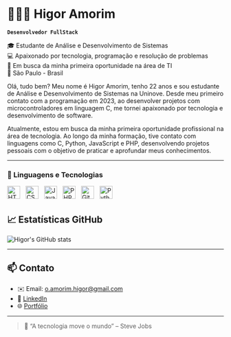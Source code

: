 # 👩🏻‍💻 Higor Amorim

**`Desenvolvedor FullStack`**

🎓 Estudante de Análise e Desenvolvimento de Sistemas  
💻 Apaixonado por tecnologia, programação e resolução de problemas  
🚀 Em busca da minha primeira oportunidade na área de TI  
📍 São Paulo - Brasil

Olá, tudo bem?
Meu nome é Higor Amorim, tenho 22 anos e sou estudante de Análise e Desenvolvimento de Sistemas na Uninove. Desde meu primeiro contato com a programação em 2023, ao desenvolver projetos com microcontroladores em linguagem C, me tornei apaixonado por tecnologia e desenvolvimento de software.

Atualmente, estou em busca da minha primeira oportunidade profissional na área de tecnologia. Ao longo da minha formação, tive contato com linguagens como C, Python, JavaScript e PHP, desenvolvendo projetos pessoais com o objetivo de praticar e aprofundar meus conhecimentos.



---

### 🤖 Linguagens e Tecnologias

<img 
    align="left" 
    alt="HTML"
    title="HTML" 
    width="30px" 
    style="padding-right: 10px;" 
    src="https://cdn.jsdelivr.net/gh/devicons/devicon@latest/icons/html5/html5-original.svg" 
/>
<img 
    align="left" 
    alt="CSS" 
    title="CSS"
    width="30px" 
    style="padding-right: 10px;" 
    src="https://cdn.jsdelivr.net/gh/devicons/devicon@latest/icons/css3/css3-original.svg" 
/>
<img 
    align="left" 
    alt="JavaScript" 
    title="JavaScript"
    width="30px" 
    style="padding-right: 10px;" 
    src="https://cdn.jsdelivr.net/gh/devicons/devicon@latest/icons/javascript/javascript-original.svg" 
/>
<img 
    align="left" 
    alt="PHP" 
    title="PHP"
    width="30px" 
    style="padding-right: 10px;" 
    src="https://cdn.jsdelivr.net/gh/devicons/devicon@latest/icons/php/php-original.svg" 
/>
<img 
    align="left" 
    alt="Git" 
    title="Git"
    width="30px" 
    style="padding-right: 10px;" 
    src="https://cdn.jsdelivr.net/gh/devicons/devicon@latest/icons/git/git-original.svg" 
/>
<img 
    align="left" 
    alt="Python" 
    title="Python"
    width="30px" 
    style="padding-right: 10px;" 
    src="https://cdn.jsdelivr.net/gh/devicons/devicon@latest/icons/python/python-original.svg" 
/>

<br/>
<br/>

## 📈 Estatísticas GitHub

![Higor's GitHub stats](https://github-readme-stats.vercel.app/api?username=HigorAmTx&show_icons=true&theme=radical)

---

## 📫 Contato

- ✉️ Email: o.amorim.higor@gmail.com
- 💼 [LinkedIn](www.linkedin.com/in/higor-amtx)
- 🌐 [Portfólio](https://github.com/HigorAmTx/presentation)

---

> 💬 “A tecnologia move o mundo” – Steve Jobs  

